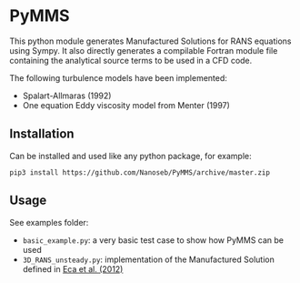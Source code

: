 # PyMMS
This python module generates Manufactured Solutions for RANS equations using Sympy. It also directly generates a compilable Fortran module file containing the analytical source terms to be used in a CFD code.

The following turbulence models have been implemented:
- Spalart-Allmaras (1992)
- One equation Eddy viscosity model from Menter (1997)

## Installation
Can be installed and used like any python package, for example:
```
pip3 install https://github.com/Nanoseb/PyMMS/archive/master.zip
```

## Usage
See examples folder:
- `basic_example.py`: a very basic test case to show how PyMMS can be used
- `3D_RANS_unsteady.py`: implementation of the Manufactured Solution defined in [Eca et al. (2012)](https://doi.org/10.1080/10618562.2012.717617)



